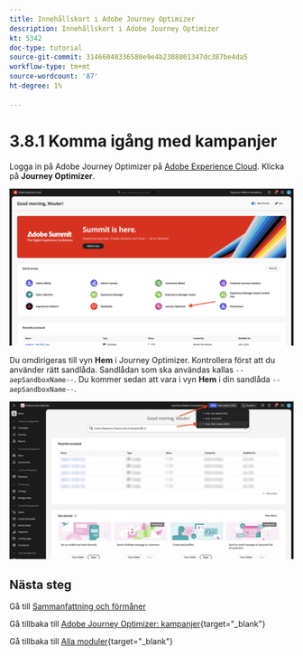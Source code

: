 ```yaml
---
title: Innehållskort i Adobe Journey Optimizer
description: Innehållskort i Adobe Journey Optimizer
kt: 5342
doc-type: tutorial
source-git-commit: 31466040336580e9e4b2308801347dc387be4da5
workflow-type: tm+mt
source-wordcount: '87'
ht-degree: 1%

---
```


# 3.8.1 Komma igång med kampanjer

Logga in på Adobe Journey Optimizer på [Adobe Experience Cloud](https://experience.adobe.com). Klicka på **Journey Optimizer**.

![ACOP](./../../../../modules/delivery-activation/ajo-b2c/ajob2c-1/images/acophome.png)

Du omdirigeras till vyn **Hem** i Journey Optimizer. Kontrollera först att du använder rätt sandlåda. Sandlådan som ska användas kallas `--aepSandboxName--`. Du kommer sedan att vara i vyn **Hem** i din sandlåda `--aepSandboxName--`.

![ACOP](./../../../../modules/delivery-activation/ajo-b2c/ajob2c-1/images/acoptriglp.png)

## Nästa steg

Gå till [Sammanfattning och förmåner](./summary.md)

Gå tillbaka till [Adobe Journey Optimizer: kampanjer](./ajocampaigns.md){target="_blank"}

Gå tillbaka till [Alla moduler](./../../../../overview.md){target="_blank"}
